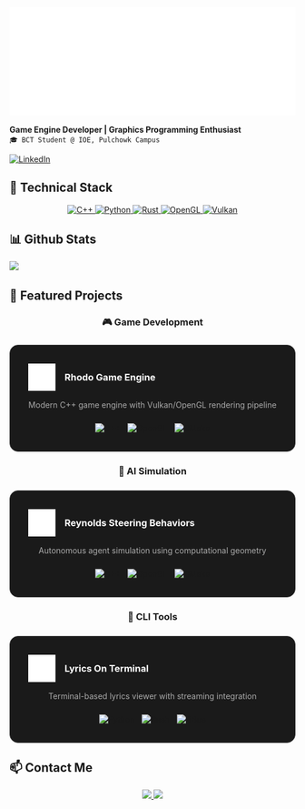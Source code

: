 <div align="center">
  <img src="https://raw.githubusercontent.com/AakrishtSP/AakrishtSP/master/header.svg" 
       alt="Aakrisht Paudel | Game Engine Developer" 
       width="600">
</div>


**Game Engine Developer | Graphics Programming Enthusiast**  
`🎓 BCT Student @ IOE, Pulchowk Campus`

[![LinkedIn](https://img.shields.io/badge/LinkedIn-0A66C2?style=for-the-badge&logo=linkedin&logoColor=white)](https://www.linkedin.com/in/aakrisht-sharma-paudel/)

## 🔧 Technical Stack
<p align="center">
  <!-- C++ -->
  <a href="https://isocpp.org/" target="_blank">
    <img src="https://img.shields.io/badge/C++-00599C?style=for-the-badge&logo=cplusplus&logoColor=white"
         alt="C++"
         title="C++ - ISO/IEC 14882 Standard">
  </a>

  <!-- Python -->
  <a href="https://www.python.org/" target="_blank">
    <img src="https://img.shields.io/badge/Python-3776AB?style=for-the-badge&logo=python&logoColor=white"
         alt="Python"
         title="Python - PSF Trademark">
  </a>

  <!-- Rust -->
  <a href="https://www.rust-lang.org/" target="_blank">
    <img src="https://img.shields.io/badge/Rust-000000?style=for-the-badge&logo=rust&logoColor=white"
         alt="Rust"
         title="Rust - Memory-safe systems">
  </a>

  <!-- OpenGL -->
  <a href="https://www.opengl.org/" target="_blank">
    <img src="https://img.shields.io/badge/OpenGL-5586A4?style=for-the-badge&logo=opengl&logoColor=white"
         alt="OpenGL"
         title="OpenGL - Cross-platform graphics API">
  </a>

  <!-- Vulkan -->
  <a href="https://www.vulkan.org/" target="_blank">
    <img src="https://img.shields.io/badge/Vulkan-AC162C?style=for-the-badge&logo=vulkan&logoColor=white"
         alt="Vulkan"
         title="Vulkan - Next-gen graphics & compute">
  </a>
</p>

## 📊 Github Stats
![](https://github-readme-stats.vercel.app/api/top-langs/?username=AakrishtSP&theme=dark&hide_border=false&include_all_commits=true&count_private=true&layout=compact)

## 🚀 Featured Projects
<div align="center">

### 🎮 Game Development
<div style="background: #1a1a1a; padding: 2rem; border-radius: 15px; margin: 1.5rem 0; border: 1px solid #333; max-width: 800px;">
  <div style="display: flex; align-items: center; gap: 1rem; margin-bottom: 1rem;">
    <img src="https://raw.githubusercontent.com/devicons/devicon/master/icons/cplusplus/cplusplus-original.svg" 
         width="48" 
         alt="C++"
         style="filter: brightness(0) invert(1);">
    <h3 style="margin: 0;">
      <a href="https://github.com/AakrishtSP/Rhodo.git" style="color: #fff; text-decoration: none;">
        Rhodo Game Engine
      </a>
    </h3>
  </div>
  <p style="color: #aaa; margin-bottom: 1.5rem;">Modern C++ game engine with Vulkan/OpenGL rendering pipeline</p>
  <div style="display: flex; gap: 0.8rem; flex-wrap: wrap; justify-content: center;">
    <img src="https://img.shields.io/badge/C++-00599C?style=for-the-badge&logo=cplusplus&logoColor=white" alt="C++">
    <img src="https://img.shields.io/badge/OpenGL-5586A4?style=for-the-badge&logo=opengl&logoColor=white" alt="OpenGL">
    <img src="https://img.shields.io/badge/CMake-000000?style=for-the-badge&logo=cmake&logoColor=white" alt="CMake">
  </div>
</div>

### 🤖 AI Simulation
<div style="background: #1a1a1a; padding: 2rem; border-radius: 15px; margin: 1.5rem 0; border: 1px solid #333; max-width: 800px;">
  <div style="display: flex; align-items: center; gap: 1rem; margin-bottom: 1rem;">
    <img src="https://raw.githubusercontent.com/devicons/devicon/master/icons/cplusplus/cplusplus-original.svg" 
         width="48" 
         alt="C++"
         style="filter: brightness(0) invert(1);">
    <h3 style="margin: 0;">
      <a href="https://github.com/AakrishtSP/Reynolds-Steering-Behaviours.git" style="color: #fff; text-decoration: none;">
        Reynolds Steering Behaviors
      </a>
    </h3>
  </div>
  <p style="color: #aaa; margin-bottom: 1.5rem;">Autonomous agent simulation using computational geometry</p>
  <div style="display: flex; gap: 0.8rem; flex-wrap: wrap; justify-content: center;">
    <img src="https://img.shields.io/badge/C++-00599C?style=for-the-badge&logo=cplusplus&logoColor=white" alt="C++">
    <img src="https://img.shields.io/badge/OpenGL-5586A4?style=for-the-badge&logo=opengl&logoColor=white" alt="OpenGL">
    <img src="https://img.shields.io/badge/CMake-000000?style=for-the-badge&logo=cmake&logoColor=white" alt="CMake">
  </div>
</div>

### 🎵 CLI Tools
<div style="background: #1a1a1a; padding: 2rem; border-radius: 15px; margin: 1.5rem 0; border: 1px solid #333; max-width: 800px;">
  <div style="display: flex; align-items: center; gap: 1rem; margin-bottom: 1rem;">
    <img src="https://raw.githubusercontent.com/devicons/devicon/master/icons/python/python-original.svg" 
         width="48" 
         alt="Python"
         style="filter: brightness(0) invert(1);">
    <h3 style="margin: 0;">
      <a href="https://github.com/AakrishtSP/Lyrics-On-Terminal.git" style="color: #fff; text-decoration: none;">
        Lyrics On Terminal
      </a>
    </h3>
  </div>
  <p style="color: #aaa; margin-bottom: 1.5rem;">Terminal-based lyrics viewer with streaming integration</p>
  <div style="display: flex; gap: 0.8rem; flex-wrap: wrap; justify-content: center;">
    <img src="https://img.shields.io/badge/Python-3776AB?style=for-the-badge&logo=python&logoColor=white" alt="Python">
    <img src="https://img.shields.io/badge/Bash-FF6F00?style=for-the-badge&logo=gnubash&logoColor=white" alt="Bash">
    <img src="https://img.shields.io/badge/DBus-269539?style=for-the-badge&logo=dbus&logoColor=white" alt="DBus">
  </div>
</div>
</div>


## 📫 Contact Me
<p align="center">
  <a href="mailto:akrisht62@gmail.com">
    <img src="https://img.shields.io/badge/Personal_Email-D14836?style=for-the-badge&logo=gmail&logoColor=white"/>
  </a>
  <a href="mailto:080bct003.aakrisht@pcampus.edu.np">
    <img src="https://img.shields.io/badge/Academic_Email-005F99?style=for-the-badge&logo=protonmail&logoColor=white"/>
  </a>
</p>
